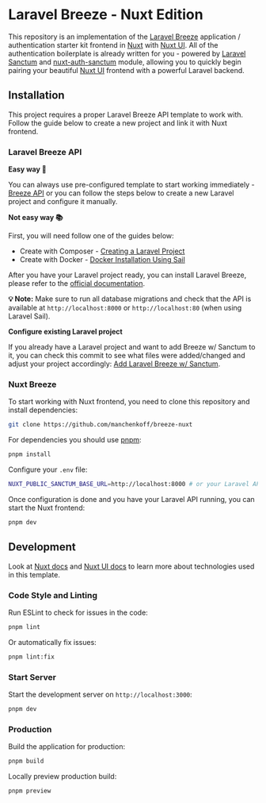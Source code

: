 # Laravel Breeze - Nuxt Edition

This repository is an implementation of the [Laravel Breeze](https://laravel.com/docs/starter-kits) application / authentication starter kit frontend in [Nuxt](https://nuxt.com/) with [Nuxt UI](https://ui.nuxt.com/). All of the authentication boilerplate is already written for you - powered by [Laravel Sanctum](https://laravel.com/docs/sanctum) and [nuxt-auth-sanctum](https://nuxt.com/modules/nuxt-auth-sanctum) module, allowing you to quickly begin pairing your beautiful [Nuxt UI](https://ui.nuxt.com/) frontend with a powerful Laravel backend.

## Installation

This project requires a proper Laravel Breeze API template to work with. Follow the guide below to create a new project and link it with Nuxt frontend.

### Laravel Breeze API

**Easy way 🚀**

You can always use pre-configured template to start working immediately - [Breeze API](https://github.com/manchenkoff/breeze-api) or you can follow the steps below to create a new Laravel project and configure it manually.

**Not easy way 📚**

First, you will need follow one of the guides below:
- Create with Composer - [Creating a Laravel Project](https://laravel.com/docs/11.x#creating-a-laravel-project)
- Create with Docker - [Docker Installation Using Sail](https://laravel.com/docs/11.x#docker-installation-using-sail)

After you have your Laravel project ready, you can install Laravel Breeze, please refer to the [official documentation](https://laravel.com/docs/11.x/starter-kits#breeze-and-next).

**💡 Note:** Make sure to run all database migrations and check that the API is available at `http://localhost:8000` or `http://localhost:80` (when using Laravel Sail).

**Configure existing Laravel project**

If you already have a Laravel project and want to add Breeze w/ Sanctum to it, you can check this commit to see what files were added/changed and adjust your project accordingly: [Add Laravel Breeze w/ Sanctum](https://github.com/manchenkoff/breeze-api/commit/09c6586fc5f2ca84e467fe443fa7cfddbd8f7338).

### Nuxt Breeze

To start working with Nuxt frontend, you need to clone this repository and install dependencies:

```bash
git clone https://github.com/manchenkoff/breeze-nuxt
```

For dependencies you should use [pnpm](https://pnpm.io/):

```bash
pnpm install
```

Configure your `.env` file:

```bash
NUXT_PUBLIC_SANCTUM_BASE_URL=http://localhost:8000 # or your Laravel API URL
```

Once configuration is done and you have your Laravel API running, you can start the Nuxt frontend:

```bash
pnpm dev
```

## Development

Look at [Nuxt docs](https://nuxt.com/docs/getting-started/introduction) and [Nuxt UI docs](https://ui.nuxt.com) to learn more about technologies used in this template.

### Code Style and Linting

Run ESLint to check for issues in the code:

```bash
pnpm lint
```

Or automatically fix issues:

```bash
pnpm lint:fix
```

### Start Server

Start the development server on `http://localhost:3000`:

```bash
pnpm dev
```

### Production

Build the application for production:

```bash
pnpm build
```

Locally preview production build:

```bash
pnpm preview
```
